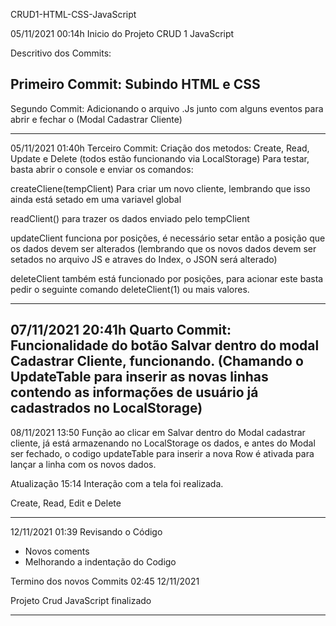 CRUD1-HTML-CSS-JavaScript

05/11/2021 00:14h Inicio do Projeto CRUD 1 JavaScript

Descritivo dos Commits:

Primeiro Commit:
Subindo HTML e CSS
--------------------------------------------------------------------------------------------------------------------------

Segundo Commit:
Adicionando o arquivo .Js junto com alguns eventos para abrir e fechar o (Modal Cadastrar Cliente)

--------------------------------------------------------------------------------------------------------------------------

05/11/2021 01:40h Terceiro Commit:
Criação dos metodos: Create, Read, Update e Delete (todos estão funcionando via LocalStorage) Para testar, basta abrir o console e enviar os comandos:

createCliene(tempClient) Para criar um novo cliente, lembrando que isso ainda está setado em uma variavel global

readClient() para trazer os dados enviado pelo tempClient

updateClient funciona por posições, é necessário setar então a posição que os dados devem ser alterados (lembrando que os novos dados devem ser setados no arquivo JS e atraves do Index, o JSON será alterado)

deleteClient também está funcionado por posições, para acionar este basta pedir o seguinte comando deleteClient(1) ou mais valores.

--------------------------------------------------------------------------------------------------------------------------
07/11/2021 20:41h Quarto Commit:
Funcionalidade do botão Salvar dentro do modal Cadastrar Cliente, funcionando. (Chamando o UpdateTable para inserir as novas linhas contendo as informações de usuário já cadastrados no LocalStorage)
--------------------------------------------------------------------------------------------------------------------------
08/11/2021 13:50
Função ao clicar em Salvar dentro do Modal cadastrar cliente, já está armazenando no LocalStorage os dados, e antes do Modal ser fechado, o codigo updateTable para inserir a nova Row é ativada para lançar a linha com os novos dados.

Atualização 15:14
Interação com a tela foi realizada.

Create, Read, Edit e Delete

------------------------------------------------------------------------------------------------------------

12/11/2021 01:39 Revisando o Código

* Novos coments
* Melhorando a indentação do Codigo

Termino dos novos Commits 02:45 12/11/2021

Projeto Crud JavaScript finalizado 

-------------------------------------------------------------------------------------------------------------
